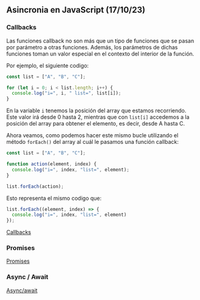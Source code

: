 ## Asincronia en JavaScript (17/10/23)

### Callbacks

Las funciones callback no son más que un tipo de funciones que se pasan por parámetro a otras funciones. Además, los parámetros de dichas funciones toman un valor especial en el contexto del interior de la función.

Por ejemplo, el siguiente codigo:

```js
const list = ["A", "B", "C"];

for (let i = 0; i < list.length; i++) {
  console.log("i=", i, " list=", list[i]);
}
```

En la variable `i` tenemos la posición del array que estamos recorriendo. Este valor irá desde 0 hasta 2, mientras que con `list[i]` accedemos a la posición del array para obtener el elemento, es decir, desde A hasta C.

Ahora veamos, como podemos hacer este mismo bucle utilizando el método `forEach()` del array al cuál le pasamos una función callback:

```js
const list = ["A", "B", "C"];

function action(element, index) {
  console.log("i=", index, "list=", element);
}

list.forEach(action);
```

Esto representa el mismo codigo que:

```js
list.forEach((element, index) => {
  console.log("i=", index, "list=", element)
});
```

[Callbacks](https://lenguajejs.com/javascript/asincronia/callbacks/)

### Promises
[Promises](https://lenguajejs.com/javascript/asincronia/promesas/)

### Async / Await
[Async/await](https://lenguajejs.com/javascript/asincronia/async-await/)